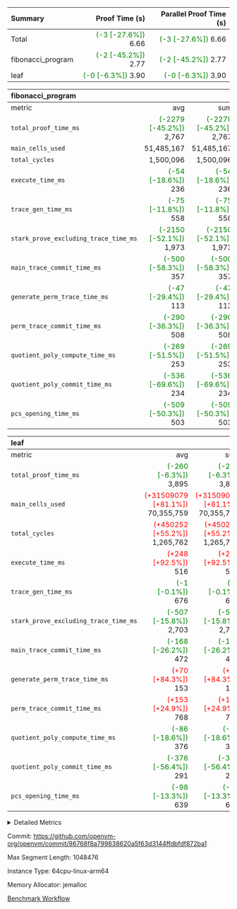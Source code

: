 | Summary | Proof Time (s) | Parallel Proof Time (s) |
|:---|---:|---:|
| Total | <span style='color: green'>(-3 [-27.6%])</span> 6.66 | <span style='color: green'>(-3 [-27.6%])</span> 6.66 |
| fibonacci_program | <span style='color: green'>(-2 [-45.2%])</span> 2.77 | <span style='color: green'>(-2 [-45.2%])</span> 2.77 |
| leaf | <span style='color: green'>(-0 [-6.3%])</span> 3.90 | <span style='color: green'>(-0 [-6.3%])</span> 3.90 |


| fibonacci_program |||||
|:---|---:|---:|---:|---:|
|metric|avg|sum|max|min|
| `total_proof_time_ms ` | <span style='color: green'>(-2279 [-45.2%])</span> 2,767 | <span style='color: green'>(-2279 [-45.2%])</span> 2,767 | <span style='color: green'>(-2279 [-45.2%])</span> 2,767 | <span style='color: green'>(-2279 [-45.2%])</span> 2,767 |
| `main_cells_used     ` |  51,485,167 |  51,485,167 |  51,485,167 |  51,485,167 |
| `total_cycles        ` |  1,500,096 |  1,500,096 |  1,500,096 |  1,500,096 |
| `execute_time_ms     ` | <span style='color: green'>(-54 [-18.6%])</span> 236 | <span style='color: green'>(-54 [-18.6%])</span> 236 | <span style='color: green'>(-54 [-18.6%])</span> 236 | <span style='color: green'>(-54 [-18.6%])</span> 236 |
| `trace_gen_time_ms   ` | <span style='color: green'>(-75 [-11.8%])</span> 558 | <span style='color: green'>(-75 [-11.8%])</span> 558 | <span style='color: green'>(-75 [-11.8%])</span> 558 | <span style='color: green'>(-75 [-11.8%])</span> 558 |
| `stark_prove_excluding_trace_time_ms` | <span style='color: green'>(-2150 [-52.1%])</span> 1,973 | <span style='color: green'>(-2150 [-52.1%])</span> 1,973 | <span style='color: green'>(-2150 [-52.1%])</span> 1,973 | <span style='color: green'>(-2150 [-52.1%])</span> 1,973 |
| `main_trace_commit_time_ms` | <span style='color: green'>(-500 [-58.3%])</span> 357 | <span style='color: green'>(-500 [-58.3%])</span> 357 | <span style='color: green'>(-500 [-58.3%])</span> 357 | <span style='color: green'>(-500 [-58.3%])</span> 357 |
| `generate_perm_trace_time_ms` | <span style='color: green'>(-47 [-29.4%])</span> 113 | <span style='color: green'>(-47 [-29.4%])</span> 113 | <span style='color: green'>(-47 [-29.4%])</span> 113 | <span style='color: green'>(-47 [-29.4%])</span> 113 |
| `perm_trace_commit_time_ms` | <span style='color: green'>(-290 [-36.3%])</span> 508 | <span style='color: green'>(-290 [-36.3%])</span> 508 | <span style='color: green'>(-290 [-36.3%])</span> 508 | <span style='color: green'>(-290 [-36.3%])</span> 508 |
| `quotient_poly_compute_time_ms` | <span style='color: green'>(-269 [-51.5%])</span> 253 | <span style='color: green'>(-269 [-51.5%])</span> 253 | <span style='color: green'>(-269 [-51.5%])</span> 253 | <span style='color: green'>(-269 [-51.5%])</span> 253 |
| `quotient_poly_commit_time_ms` | <span style='color: green'>(-536 [-69.6%])</span> 234 | <span style='color: green'>(-536 [-69.6%])</span> 234 | <span style='color: green'>(-536 [-69.6%])</span> 234 | <span style='color: green'>(-536 [-69.6%])</span> 234 |
| `pcs_opening_time_ms ` | <span style='color: green'>(-509 [-50.3%])</span> 503 | <span style='color: green'>(-509 [-50.3%])</span> 503 | <span style='color: green'>(-509 [-50.3%])</span> 503 | <span style='color: green'>(-509 [-50.3%])</span> 503 |

| leaf |||||
|:---|---:|---:|---:|---:|
|metric|avg|sum|max|min|
| `total_proof_time_ms ` | <span style='color: green'>(-260 [-6.3%])</span> 3,895 | <span style='color: green'>(-260 [-6.3%])</span> 3,895 | <span style='color: green'>(-260 [-6.3%])</span> 3,895 | <span style='color: green'>(-260 [-6.3%])</span> 3,895 |
| `main_cells_used     ` | <span style='color: red'>(+31509079 [+81.1%])</span> 70,355,759 | <span style='color: red'>(+31509079 [+81.1%])</span> 70,355,759 | <span style='color: red'>(+31509079 [+81.1%])</span> 70,355,759 | <span style='color: red'>(+31509079 [+81.1%])</span> 70,355,759 |
| `total_cycles        ` | <span style='color: red'>(+450252 [+55.2%])</span> 1,265,762 | <span style='color: red'>(+450252 [+55.2%])</span> 1,265,762 | <span style='color: red'>(+450252 [+55.2%])</span> 1,265,762 | <span style='color: red'>(+450252 [+55.2%])</span> 1,265,762 |
| `execute_time_ms     ` | <span style='color: red'>(+248 [+92.5%])</span> 516 | <span style='color: red'>(+248 [+92.5%])</span> 516 | <span style='color: red'>(+248 [+92.5%])</span> 516 | <span style='color: red'>(+248 [+92.5%])</span> 516 |
| `trace_gen_time_ms   ` | <span style='color: green'>(-1 [-0.1%])</span> 676 | <span style='color: green'>(-1 [-0.1%])</span> 676 | <span style='color: green'>(-1 [-0.1%])</span> 676 | <span style='color: green'>(-1 [-0.1%])</span> 676 |
| `stark_prove_excluding_trace_time_ms` | <span style='color: green'>(-507 [-15.8%])</span> 2,703 | <span style='color: green'>(-507 [-15.8%])</span> 2,703 | <span style='color: green'>(-507 [-15.8%])</span> 2,703 | <span style='color: green'>(-507 [-15.8%])</span> 2,703 |
| `main_trace_commit_time_ms` | <span style='color: green'>(-168 [-26.2%])</span> 472 | <span style='color: green'>(-168 [-26.2%])</span> 472 | <span style='color: green'>(-168 [-26.2%])</span> 472 | <span style='color: green'>(-168 [-26.2%])</span> 472 |
| `generate_perm_trace_time_ms` | <span style='color: red'>(+70 [+84.3%])</span> 153 | <span style='color: red'>(+70 [+84.3%])</span> 153 | <span style='color: red'>(+70 [+84.3%])</span> 153 | <span style='color: red'>(+70 [+84.3%])</span> 153 |
| `perm_trace_commit_time_ms` | <span style='color: red'>(+153 [+24.9%])</span> 768 | <span style='color: red'>(+153 [+24.9%])</span> 768 | <span style='color: red'>(+153 [+24.9%])</span> 768 | <span style='color: red'>(+153 [+24.9%])</span> 768 |
| `quotient_poly_compute_time_ms` | <span style='color: green'>(-86 [-18.6%])</span> 376 | <span style='color: green'>(-86 [-18.6%])</span> 376 | <span style='color: green'>(-86 [-18.6%])</span> 376 | <span style='color: green'>(-86 [-18.6%])</span> 376 |
| `quotient_poly_commit_time_ms` | <span style='color: green'>(-376 [-56.4%])</span> 291 | <span style='color: green'>(-376 [-56.4%])</span> 291 | <span style='color: green'>(-376 [-56.4%])</span> 291 | <span style='color: green'>(-376 [-56.4%])</span> 291 |
| `pcs_opening_time_ms ` | <span style='color: green'>(-98 [-13.3%])</span> 639 | <span style='color: green'>(-98 [-13.3%])</span> 639 | <span style='color: green'>(-98 [-13.3%])</span> 639 | <span style='color: green'>(-98 [-13.3%])</span> 639 |



<details>
<summary>Detailed Metrics</summary>

| group | num_segments | keygen_time_ms | commit_exe_time_ms |
| --- | --- | --- | --- |
| fibonacci_program | 1 | 240 | 4 | 

| group | air_name | quotient_deg | interactions | constraints |
| --- | --- | --- | --- | --- |
| fibonacci_program | AccessAdapterAir<16> | 2 | 5 | 12 | 
| fibonacci_program | AccessAdapterAir<2> | 2 | 5 | 12 | 
| fibonacci_program | AccessAdapterAir<32> | 2 | 5 | 12 | 
| fibonacci_program | AccessAdapterAir<4> | 2 | 5 | 12 | 
| fibonacci_program | AccessAdapterAir<64> | 2 | 5 | 12 | 
| fibonacci_program | AccessAdapterAir<8> | 2 | 5 | 12 | 
| fibonacci_program | BitwiseOperationLookupAir<8> | 2 | 2 | 4 | 
| fibonacci_program | MemoryMerkleAir<8> | 2 | 4 | 39 | 
| fibonacci_program | PersistentBoundaryAir<8> | 2 | 3 | 6 | 
| fibonacci_program | PhantomAir | 2 | 3 | 5 | 
| fibonacci_program | Poseidon2PeripheryAir<BabyBearParameters>, 1> | 2 | 1 | 286 | 
| fibonacci_program | ProgramAir | 1 | 1 | 4 | 
| fibonacci_program | RangeTupleCheckerAir<2> | 1 | 1 | 4 | 
| fibonacci_program | Rv32HintStoreAir | 2 | 18 | 28 | 
| fibonacci_program | VariableRangeCheckerAir | 1 | 1 | 4 | 
| fibonacci_program | VmAirWrapper<Rv32BaseAluAdapterAir, BaseAluCoreAir<4, 8> | 2 | 20 | 37 | 
| fibonacci_program | VmAirWrapper<Rv32BaseAluAdapterAir, LessThanCoreAir<4, 8> | 2 | 18 | 40 | 
| fibonacci_program | VmAirWrapper<Rv32BaseAluAdapterAir, ShiftCoreAir<4, 8> | 2 | 24 | 91 | 
| fibonacci_program | VmAirWrapper<Rv32BranchAdapterAir, BranchEqualCoreAir<4> | 2 | 11 | 20 | 
| fibonacci_program | VmAirWrapper<Rv32BranchAdapterAir, BranchLessThanCoreAir<4, 8> | 2 | 13 | 35 | 
| fibonacci_program | VmAirWrapper<Rv32CondRdWriteAdapterAir, Rv32JalLuiCoreAir> | 2 | 10 | 18 | 
| fibonacci_program | VmAirWrapper<Rv32JalrAdapterAir, Rv32JalrCoreAir> | 2 | 16 | 20 | 
| fibonacci_program | VmAirWrapper<Rv32LoadStoreAdapterAir, LoadSignExtendCoreAir<4, 8> | 2 | 18 | 33 | 
| fibonacci_program | VmAirWrapper<Rv32LoadStoreAdapterAir, LoadStoreCoreAir<4> | 2 | 17 | 40 | 
| fibonacci_program | VmAirWrapper<Rv32MultAdapterAir, DivRemCoreAir<4, 8> | 2 | 25 | 84 | 
| fibonacci_program | VmAirWrapper<Rv32MultAdapterAir, MulHCoreAir<4, 8> | 2 | 24 | 31 | 
| fibonacci_program | VmAirWrapper<Rv32MultAdapterAir, MultiplicationCoreAir<4, 8> | 2 | 19 | 19 | 
| fibonacci_program | VmAirWrapper<Rv32RdWriteAdapterAir, Rv32AuipcCoreAir> | 2 | 12 | 14 | 
| fibonacci_program | VmConnectorAir | 2 | 5 | 10 | 
| leaf | AccessAdapterAir<2> | 2 | 5 | 12 | 
| leaf | AccessAdapterAir<4> | 2 | 5 | 12 | 
| leaf | AccessAdapterAir<8> | 2 | 5 | 12 | 
| leaf | FriReducedOpeningAir | 2 | 39 | 70 | 
| leaf | JalRangeCheckAir | 2 | 9 | 14 | 
| leaf | NativePoseidon2Air<BabyBearParameters>, 1> | 2 | 136 | 571 | 
| leaf | PhantomAir | 2 | 3 | 5 | 
| leaf | ProgramAir | 1 | 1 | 4 | 
| leaf | VariableRangeCheckerAir | 1 | 1 | 4 | 
| leaf | VmAirWrapper<AluNativeAdapterAir, FieldArithmeticCoreAir> | 2 | 15 | 27 | 
| leaf | VmAirWrapper<BranchNativeAdapterAir, BranchEqualCoreAir<1> | 2 | 11 | 25 | 
| leaf | VmAirWrapper<NativeAdapterAir<2, 0>, PublicValuesCoreAir> | 2 | 11 | 30 | 
| leaf | VmAirWrapper<NativeLoadStoreAdapterAir<1>, NativeLoadStoreCoreAir<1> | 2 | 15 | 20 | 
| leaf | VmAirWrapper<NativeLoadStoreAdapterAir<4>, NativeLoadStoreCoreAir<4> | 2 | 15 | 20 | 
| leaf | VmAirWrapper<NativeVectorizedAdapterAir<4>, FieldExtensionCoreAir> | 2 | 15 | 27 | 
| leaf | VmConnectorAir | 2 | 5 | 10 | 
| leaf | VolatileBoundaryAir | 2 | 4 | 17 | 

| group | air_name | idx | rows | prep_cols | perm_cols | main_cols | cells |
| --- | --- | --- | --- | --- | --- | --- | --- |
| leaf | AccessAdapterAir<2> | 0 | 262,144 |  | 16 | 11 | 7,077,888 | 
| leaf | AccessAdapterAir<4> | 0 | 131,072 |  | 16 | 13 | 3,801,088 | 
| leaf | AccessAdapterAir<8> | 0 | 4,096 |  | 16 | 17 | 135,168 | 
| leaf | FriReducedOpeningAir | 0 | 524,288 |  | 84 | 27 | 58,195,968 | 
| leaf | JalRangeCheckAir | 0 | 65,536 |  | 28 | 12 | 2,621,440 | 
| leaf | NativePoseidon2Air<BabyBearParameters>, 1> | 0 | 65,536 |  | 312 | 399 | 46,596,096 | 
| leaf | PhantomAir | 0 | 32,768 |  | 12 | 6 | 589,824 | 
| leaf | ProgramAir | 0 | 131,072 |  | 8 | 10 | 2,359,296 | 
| leaf | VariableRangeCheckerAir | 0 | 262,144 | 2 | 8 | 1 | 2,359,296 | 
| leaf | VmAirWrapper<AluNativeAdapterAir, FieldArithmeticCoreAir> | 0 | 1,048,576 |  | 36 | 29 | 68,157,440 | 
| leaf | VmAirWrapper<BranchNativeAdapterAir, BranchEqualCoreAir<1> | 0 | 131,072 |  | 28 | 23 | 6,684,672 | 
| leaf | VmAirWrapper<NativeAdapterAir<2, 0>, PublicValuesCoreAir> | 0 | 64 |  | 28 | 27 | 3,520 | 
| leaf | VmAirWrapper<NativeLoadStoreAdapterAir<1>, NativeLoadStoreCoreAir<1> | 0 | 524,288 |  | 40 | 21 | 31,981,568 | 
| leaf | VmAirWrapper<NativeLoadStoreAdapterAir<4>, NativeLoadStoreCoreAir<4> | 0 | 131,072 |  | 40 | 27 | 8,781,824 | 
| leaf | VmAirWrapper<NativeVectorizedAdapterAir<4>, FieldExtensionCoreAir> | 0 | 131,072 |  | 36 | 38 | 9,699,328 | 
| leaf | VmConnectorAir | 0 | 2 | 1 | 16 | 5 | 42 | 
| leaf | VolatileBoundaryAir | 0 | 131,072 |  | 12 | 11 | 3,014,656 | 

| group | air_name | segment | rows | prep_cols | perm_cols | main_cols | cells |
| --- | --- | --- | --- | --- | --- | --- | --- |
| fibonacci_program | AccessAdapterAir<8> | 0 | 32 |  | 16 | 17 | 1,056 | 
| fibonacci_program | BitwiseOperationLookupAir<8> | 0 | 65,536 | 3 | 8 | 2 | 655,360 | 
| fibonacci_program | MemoryMerkleAir<8> | 0 | 256 |  | 16 | 32 | 12,288 | 
| fibonacci_program | PersistentBoundaryAir<8> | 0 | 32 |  | 12 | 20 | 1,024 | 
| fibonacci_program | PhantomAir | 0 | 1 |  | 12 | 6 | 18 | 
| fibonacci_program | Poseidon2PeripheryAir<BabyBearParameters>, 1> | 0 | 256 |  | 8 | 300 | 78,848 | 
| fibonacci_program | ProgramAir | 0 | 4,096 |  | 8 | 10 | 73,728 | 
| fibonacci_program | RangeTupleCheckerAir<2> | 0 | 524,288 | 2 | 8 | 1 | 4,718,592 | 
| fibonacci_program | Rv32HintStoreAir | 0 | 4 |  | 44 | 32 | 304 | 
| fibonacci_program | VariableRangeCheckerAir | 0 | 262,144 | 2 | 8 | 1 | 2,359,296 | 
| fibonacci_program | VmAirWrapper<Rv32BaseAluAdapterAir, BaseAluCoreAir<4, 8> | 0 | 1,048,576 |  | 52 | 36 | 92,274,688 | 
| fibonacci_program | VmAirWrapper<Rv32BaseAluAdapterAir, LessThanCoreAir<4, 8> | 0 | 524,288 |  | 40 | 37 | 40,370,176 | 
| fibonacci_program | VmAirWrapper<Rv32BranchAdapterAir, BranchEqualCoreAir<4> | 0 | 262,144 |  | 28 | 26 | 14,155,776 | 
| fibonacci_program | VmAirWrapper<Rv32BranchAdapterAir, BranchLessThanCoreAir<4, 8> | 0 | 8 |  | 32 | 32 | 512 | 
| fibonacci_program | VmAirWrapper<Rv32CondRdWriteAdapterAir, Rv32JalLuiCoreAir> | 0 | 131,072 |  | 28 | 18 | 6,029,312 | 
| fibonacci_program | VmAirWrapper<Rv32JalrAdapterAir, Rv32JalrCoreAir> | 0 | 16 |  | 36 | 28 | 1,024 | 
| fibonacci_program | VmAirWrapper<Rv32LoadStoreAdapterAir, LoadStoreCoreAir<4> | 0 | 16 |  | 52 | 41 | 1,488 | 
| fibonacci_program | VmAirWrapper<Rv32RdWriteAdapterAir, Rv32AuipcCoreAir> | 0 | 8 |  | 28 | 20 | 384 | 
| fibonacci_program | VmConnectorAir | 0 | 2 | 1 | 16 | 5 | 42 | 

| group | idx | trace_gen_time_ms | total_proof_time_ms | total_cycles | total_cells | stark_prove_excluding_trace_time_ms | quotient_poly_compute_time_ms | quotient_poly_commit_time_ms | perm_trace_commit_time_ms | pcs_opening_time_ms | main_trace_commit_time_ms | main_cells_used | generate_perm_trace_time_ms | execute_time_ms |
| --- | --- | --- | --- | --- | --- | --- | --- | --- | --- | --- | --- | --- | --- | --- |
| leaf | 0 | 676 | 3,895 | 1,265,762 | 252,059,114 | 2,703 | 376 | 291 | 768 | 639 | 472 | 70,355,759 | 153 | 516 | 

| group | segment | trace_gen_time_ms | total_proof_time_ms | total_cycles | total_cells | stark_prove_excluding_trace_time_ms | quotient_poly_compute_time_ms | quotient_poly_commit_time_ms | perm_trace_commit_time_ms | pcs_opening_time_ms | main_trace_commit_time_ms | main_cells_used | generate_perm_trace_time_ms | execute_time_ms |
| --- | --- | --- | --- | --- | --- | --- | --- | --- | --- | --- | --- | --- | --- | --- |
| fibonacci_program | 0 | 558 | 2,767 | 1,500,096 | 160,733,916 | 1,973 | 253 | 234 | 508 | 503 | 357 | 51,485,167 | 113 | 236 | 

</details>


Commit: https://github.com/openvm-org/openvm/commit/86768f8a799838620a5f63d3144ffdbfdf872ba1

Max Segment Length: 1048476

Instance Type: 64cpu-linux-arm64

Memory Allocator: jemalloc

[Benchmark Workflow](https://github.com/openvm-org/openvm/actions/runs/13798235640)
